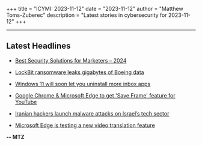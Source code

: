 +++
title = "ICYMI: 2023-11-12"
date = "2023-11-12"
author = "Matthew Toms-Zuberec"
description = "Latest stories in cybersecurity for 2023-11-12"
+++

---------------------------------------------------------------------------
## Latest Headlines
- [Best Security Solutions for Marketers  – 2024](https://cybersecuritynews.com/best-security-solutions-for-marketers/)

- [LockBit ransomware leaks gigabytes of Boeing data](https://www.bleepingcomputer.com/news/security/lockbit-ransomware-leaks-gigabytes-of-boeing-data/)

- [Windows 11 will soon let you uninstall more inbox apps](https://www.bleepingcomputer.com/news/microsoft/windows-11-will-soon-let-you-uninstall-more-inbox-apps/)

- [Google Chrome & Microsoft Edge to get 'Save Frame' feature for YouTube](https://www.bleepingcomputer.com/news/google/google-chrome-and-microsoft-edge-to-get-save-frame-feature-for-youtube/)

- [Iranian hackers launch malware attacks on Israel’s tech sector](https://www.bleepingcomputer.com/news/security/iranian-hackers-launch-malware-attacks-on-israels-tech-sector/)

- [Microsoft Edge is testing a new video translation feature](https://www.bleepingcomputer.com/news/microsoft/microsoft-edge-is-testing-a-new-video-translation-feature/)

**-- MTZ**